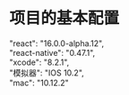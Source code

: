 # 项目的基本配置  
"react": "16.0.0-alpha.12",  
"react-native": "0.47.1",  
"xcode": "8.2.1",  
"模拟器": "IOS 10.2",  
"mac": "10.12.2"  

